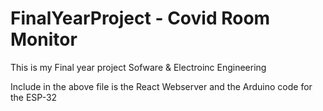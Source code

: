 # FinalYearProject - Covid Room Monitor

This is my Final year project Sofware & Electroinc Engineering

Include in the above file is the React Webserver and the Arduino code for the ESP-32 
